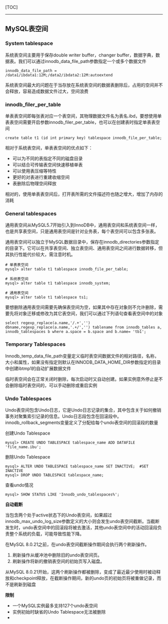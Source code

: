 [TOC]

---

##  MySQL表空间

### System tablespace

系统表空间主要用于保存double writer buffer，changer buffer，数据字典，数据表。我们可以通过innodb_data_file_path参数指定一个或多个数据文件
```
innodb_data_file_path = /data1/ibdata1:12M;/data2/ibdata2:12M:autoextend
```
系统表空间最大的问题在于当存放在系统表空间的数据表删除后，占用的空间并不会释放，容易造成数据文件过大，空间浪费

### innodb_filer_per_table

单表表空间即每张表对应一个表空间，其物理数据文件名为表名.ibd，要想使用单表表空间需要开启参数innodb_filer_per_table，也可以在创建表时指定单表表空间
```
create table t1 (id int primary key) tablespace innodb_file_per_table;
```
相对于系统表空间，单表表空间的优点如下：
- 可以为不同的表指定不同的磁盘目录
- 可以结合可传输表空间快速移植单表
- 可以使用表压缩等特性
- 更好的对表进行重建收缩空间
- 表删除后物理空间释放

相对的，使用单表表空间后，打开表所需的文件描述符也随之增大，增加了内存的消耗

### General tablespaces

通用表空间从MySQL5.7开始引入到InnoDB中，通用表空间和系统表空间一样，也是共享表空间，只是通用表空间是针对业务表，每个表空间可以包含多张表。

通用表空间可以独立于MySQL数据目录中，保存在innodb_directories参数指定的目录下。它可以在共享表空间、独立表空间、通用表空间之间进行数据转移，但其执行性能代价较大，需注意时机。
```
# 单表表空间
mysql> alter table t1 tablespace innodb_file_per_table;

# 系统表空间
mysql> alter table t1 tablespace innodb_system;

# 通用表空间
mysql> alter table t1 tablespace ts1;
```

要想删除通用表空间需要先确保表空间为空，如果其中存在对象则不允许删除，需要先将对象迁移或修改为其它表空间，我们可以通过下列语句查看表空间中的对象
```
select regexp_replace(a.name,'/.+','') dbname,regexp_replace(a.name,'.+/','') tablename from innodb_tables a, innodb_tablespaces b where a.space = b.space and b.name= 'tb1';
```

### Temporary Tablespaces

Innodb_temp_data_file_path变量定义临时表空间数据文件的相对路径，名称，大小和属性，如果没有指定则默认在INNODB_DATA_HOME_DIR参数指定的目录中创建ibtmp1的自动扩展数据文件

临时表空间会在正常关闭时删除，每次启动时又自动创建。如果实例意外停止是不会删除临时表空间的，可以手动删除或重启实例

### Undo Tablespaces

Undo表空间包含Undo日志，它是Undo日志记录的集合，其中包含关于如何撤销事务对聚集索引记录的信息。Undo日志段包含在回滚段中。innodb_rollback_segments变量定义了分配给每个undo表空间的回滚段的数量

创建Undo Tablespace
```
mysql> CREATE UNDO TABLESPACE tablespace_name ADD DATAFILE 'file_name.ibu';
```

删除Undo Tablespace
```
mysql> ALTER UNDO TABLESPACE tablespace_name SET INACTIVE;  #SET INACTIVE 
mysql> DROP UNDO TABLESPACE tablespace_name;
```

查看undo情况
```
mysql> SHOW STATUS LIKE 'Innodb_undo_tablespaces%';
```

**自动截断**

当包含两个处于active状态下的Undo表空间，如果超过innodb_max_undo_log_size参数定义的大小则会发生undo表空间截断。当截断发生时，undo表空间中的回滚段将被去激活，其他undo表空间中的活动回滚段负责整个系统的负载，可能导致性能下降。

在MySQL 8.0.21之前，在undo表空间截断操作期间会执行两个刷新操作。
1. 刷新操作从缓冲池中删除旧的undo表空间页。
2. 刷新操作将新的撤销表空间的初始页写入磁盘。

从MySQL 8.0.21开始，这两个刷新操作都被删除，变成了最近最少使用时被动释放和checkpoint释放，在截断操作期间，新的undo页的初始页将被重做记录，而不是刷新到磁盘


**限制**

- 一个MySQL实例最多支持127个undo表空间
- 实例初始时缺省的Undo Tablespace无法被删除
- 